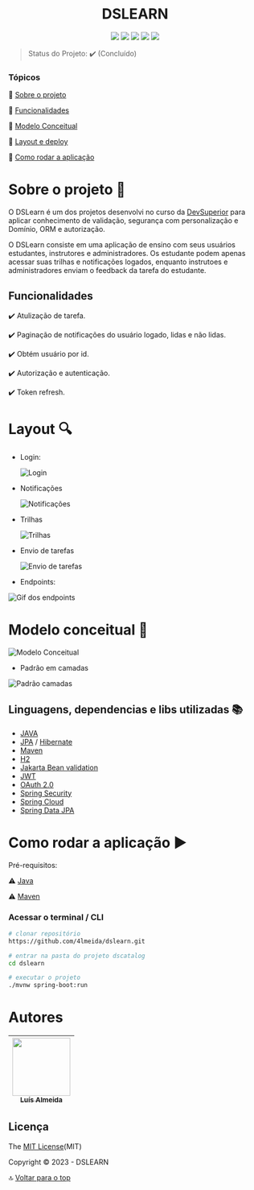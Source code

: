 <h1 align="center">  DSLEARN  </h1>
<p align="center">
  <img src="https://img.shields.io/static/v1?label=spring&message=framework&color=blue&style=for-the-badge&logo=SPRING"/>
  <img src="https://img.shields.io/static/v1?label=Postman&message=API management&color=blue&style=for-the-badge&logo=postman"/>
  <img src="https://img.shields.io/static/v1?label=Apache&message=Dependency manager&color=blue&style=for-the-badge&logo=apache"/>
  <img src="http://img.shields.io/static/v1?label=License&message=MIT&color=green&style=for-the-badge"/>
  <img src="http://img.shields.io/static/v1?label=FASE&message=BACKEND&color=RED&style=for-the-badge"/>
</p>  

> Status do Projeto: :heavy_check_mark: (Concluído)

### Tópicos

:small_blue_diamond: [Sobre o projeto](#Sobre-o-projeto-open_file_folder)

:small_blue_diamond: [Funcionalidades](#Funcionalidades)

:small_blue_diamond: [Modelo Conceitual](#Modelo-conceitual-page_with_curl)

:small_blue_diamond: [Layout e deploy](#Layout-mag_right)

:small_blue_diamond: [Como rodar a aplicação](#como-rodar-a-aplicação-arrow_forward)

# Sobre o projeto :open_file_folder:

O DSLearn é um dos projetos desenvolvi no curso da [DevSuperior](https://devsuperior.com.br/cursos) para aplicar conhecimento de validação, segurança com personalização e Domínio, ORM e autorização. 

<p>
O DSLearn consiste em uma aplicação de ensino com seus usuários  estudantes, instrutores e administradores. Os estudante podem apenas acessar suas trilhas e notificações logados, enquanto instrutoes e administradores enviam o feedback da tarefa do estudante. 
</p>

## Funcionalidades

:heavy_check_mark: Atulização de tarefa.

:heavy_check_mark: Paginação de notificações do usuário logado, lidas e não lidas.

:heavy_check_mark: Obtém usuário por id.

:heavy_check_mark: Autorização e autenticação.

:heavy_check_mark: Token refresh.

# Layout :mag:

- Login:

  ![Login](/backend/src/assets/dslearn-login.png)

- Notificações 

  ![Notificações](/backend/src/assets/dslearn-notification.png)

- Trilhas 

  ![Trilhas](/backend/src/assets/dslearn-trilhas.png)  

- Envio de tarefas

  ![Envio de tarefas](/backend/src/assets/dslearn-aulas-trilhas.png)


- Endpoints:

![Gif dos endpoints](/backend/src/assets/dslearn-endpoints.gif)

# Modelo conceitual  :page_with_curl:
![Modelo Conceitual](/backend/src/assets/modelo-conceitual-dslearn.png)

- Padrão em camadas

![Padrão camadas](/backend/src/assets/padrao-camadas.png)

## Linguagens, dependencias e libs utilizadas :books:
- [JAVA](https://www.java.com/pt-BR/)
- [JPA](https://spring.io/projects/spring-data-jpa) / [Hibernate](https://hibernate.org/)
- [Maven](https://maven.apache.org/)
- [H2](https://www.h2database.com/html/main.html)
- [Jakarta Bean validation](https://beanvalidation.org)
- [JWT](https://jwt.io)
- [OAuth 2.0](https://oauth.net/2/)
- [Spring Security](https://docs.spring.io/spring-security/reference/index.html)
- [Spring Cloud](https://docs.spring.io/spring-cloud/docs/current/reference/html)
- [Spring Data JPA](https://docs.spring.io/spring-data/jpa/docs/current/reference/html)

# Como rodar a aplicação :arrow_forward:

Pré-requisitos: 

:warning: [Java](https://www.java.com/pt-BR/download/ie_manual.jsp?locale=pt_BR)

:warning: [Maven](https://maven.apache.org/)

### Acessar o terminal / CLI
```bash
# clonar repositório
https://github.com/4lmeida/dslearn.git
```
```bash
# entrar na pasta do projeto dscatalog
cd dslearn
```
```bash
# executar o projeto
./mvnw spring-boot:run
```
# Autores

| [<img src="https://avatars.githubusercontent.com/u/93017964?v=4" width=115><br><sub>Luís Almeida</sub>](https://github.com/4lmeida) |
| :---: | 



## Licença

The [MIT License](/LICENSE)(MIT)

Copyright :copyright: 2023 - DSLEARN

:top: [Voltar para o top](#Tópicos)
